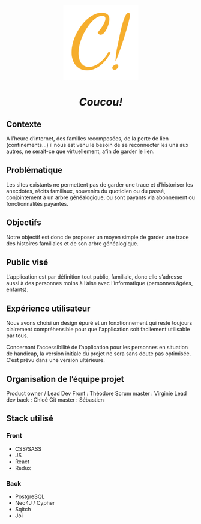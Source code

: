 <p align="center">
  <img src="https://github.com/theodorebing/projet-coucou/blob/main/src/assets/images/Logo-Coucou-transparent.png" alt="logo" width="200" />
</p>

<h1 align="center" style="font-style:italic"><em>Coucou!</em></h1>

## Contexte

  A l’heure d’internet, des familles recomposées, de la perte de lien (confinements…) il nous est venu le besoin de se reconnecter les uns aux autres, ne serait-ce que virtuellement, afin de garder le lien.
  
## Problématique

Les sites existants ne permettent pas de garder une trace et d’historiser les anecdotes, récits familiaux, souvenirs du quotidien ou du passé, conjointement à un arbre généalogique, ou sont payants via abonnement ou fonctionnalités payantes. 

## Objectifs

Notre objectif est donc de proposer un moyen simple de garder une trace des histoires familiales et de son arbre généalogique.

## Public visé

L’application est par définition tout public, familiale, donc elle s’adresse aussi à des personnes moins à l’aise avec l’informatique (personnes âgées, enfants).

## Expérience utilisateur

Nous avons choisi un design épuré et un fonxtionnement qui reste toujours clairement compréhensible pour que l'application soit facilement utilisable par tous.

Concernant l’accessibilité de l’application pour les personnes en situation de handicap, la version initiale du projet ne sera sans doute pas optimisée. C’est prévu dans une version ultérieure.

## Organisation de l’équipe projet


Product owner / Lead Dev Front : Théodore
Scrum master : Virginie
Lead dev back : Chloé
Git master : Sébastien

## Stack utilisé

### Front

- CSS/SASS 
- JS
- React
- Redux

### Back

- PostgreSQL
- Neo4J / Cypher 
- Sqitch
- Joi
